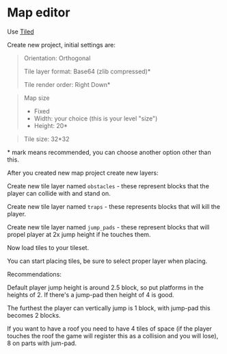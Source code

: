# Map editor

Use [Tiled](https://www.mapeditor.org/)

Create new project, initial settings are:

> Orientation: Orthogonal
>
> Tile layer format: Base64 (zlib compressed)*
>
> Tile render order: Right Down*

> Map size
> - Fixed 
> - Width: your choice (this is your level "size")
> - Height: 20*

> Tile size: 32*32


\* mark means recommended, you can choose another option other than this.


After you created new map project create new layers:

Create new tile layer named `obstacles` -  these represent blocks that the player can collide with and stand on.

Create new tile layer named `traps` - these represents blocks that will kill the player.

Create new tile layer named `jump_pads` - these represent blocks that will propel player 
at 2x jump height if he touches them.

Now load tiles to your tileset.

You can start placing tiles, be sure to select proper layer when placing.

Recommendations:

Default player jump height is around 2.5 block, so put platforms in the heights of 2.
If there's a jump-pad then height of 4 is good.

The furthest the player can vertically jump is 1 block, with jump-pad this becomes 2 blocks.

If you want to have a roof you need to have 4 tiles of space (if the player touches the roof the game
will register this as a collision and you will lose), 8 on parts with jum-pad.

